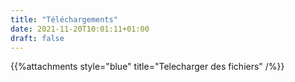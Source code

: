 ```yaml
---
title: "Téléchargements"
date: 2021-11-20T10:01:11+01:00
draft: false
---
```

{{%attachments style="blue" title="Telecharger des fichiers" /%}}